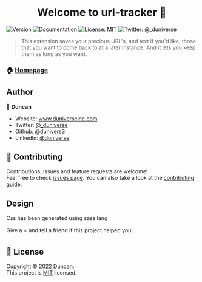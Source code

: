 <h1 align="center">Welcome to url-tracker 👋</h1>
<p>
  <img alt="Version" src="https://img.shields.io/badge/version-0.0.1-blue.svg?cacheSeconds=2592000" />
  <a href="https//github.com/dunivers3/url-tracker#readme" target="_blank">
    <img alt="Documentation" src="https://img.shields.io/badge/documentation-yes-brightgreen.svg" />
  </a>
  <a href="https://github.com/dunivers3/url-tracker/blob/main/LICENSE" target="_blank">
    <img alt="License: MIT" src="https://img.shields.io/badge/License-MIT-yellow.svg" />
  </a>
  <a href="https://twitter.com/_duniverse" target="_blank">
    <img alt="Twitter: @_duniverse" src="https://img.shields.io/twitter/follow/_duniverse.svg?style=social" />
  </a>
</p>

> This extension saves your precious URL's, and text if you'd like, those that you want to come back to at a later instance. And it lets you keep them as long as you want.

### 🏠 [Homepage](https//github.com/dunivers3/url-tracker#readme)

## Author

👤 **Duncan**

-   Website: www.duniverseinc.com
-   Twitter: [@\_duniverse](https://twitter.com/_duniverse)
-   Github: [@dunivers3](https://github.com/dunivers3)
-   LinkedIn: [@duniverse](https://linkedin.com/in/duniverse)

## 🤝 Contributing

Contributions, issues and feature requests are welcome!<br />Feel free to check [issues page](https://github.com/dunivers3/url-tracker/issues). You can also take a look at the [contributing guide](https://github.com/dunivers3/url-tracker/pulls).

## Design

Css has been generated using sass lang

Give a ⭐️ and tell a friend if this project helped you!

## 📝 License

Copyright © 2022 [Duncan](https://github.com/dunivers3).<br />
This project is [MIT](https://github.com/dunivers3/url-tracker/blob/main/LICENSE) licensed.
